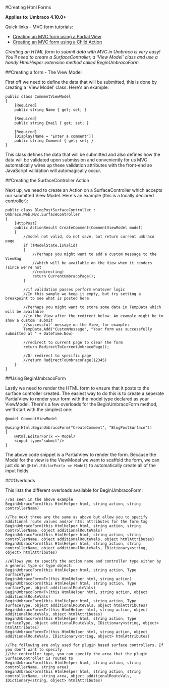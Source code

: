 #Creating Html Forms

**Applies to: Umbraco 4.10.0+**

Quick links - MVC form tutorials:

* [Creating an MVC form using a Partial View](forms/turorial-partial-views.md)
* [Creating an MVC form using a Child Action](forms/turorial-child-action.md)

_Creating an HTML form to submit data with MVC in Umbraco is very easy! You'll need to create a SurfaceController, a 'View Model' class and use a handy HtmlHelper extension method called BeginUmbracoForm._

##Creating a form - The View Model

First off we need to define the data that will be submitted, this is done by creating a 'View Model' class. Here's an example:
	
	public class CommentViewModel
	{
	    [Required]
	    public string Name { get; set; }
	
	    [Required]
	    public string Email { get; set; }
	
	    [Required]
	    [Display(Name = "Enter a comment")]
	    public string Comment { get; set; }
	}

This class defines the data that will be submitted and also defines how the data will be validated upon submission and conveniently for us MVC automatically wires up these validation attributes with the front-end so JavaScript validation will automagically occur.

##Creating the SurfaceController Action

Next up, we need to create an Action on a SurfaceController which accepts our submitted View Model. Here's an example (this is a locally declared controller):

	public class BlogPostSurfaceController : Umbraco.Web.Mvc.SurfaceController
	{
		[HttpPost]
		public ActionResult CreateComment(CommentViewModel model)
		{    
		    //model not valid, do not save, but return current umbraco page
		    if (!ModelState.IsValid)
			{
				//Perhaps you might want to add a custom message to the ViewBag
				//which will be available on the View when it renders (since we're not 
				//redirecting)	    	
		   		return CurrentUmbracoPage();
			}
		
		    //if validation passes perform whatever logic
		    //In this sample we keep it empty, but try setting a breakpoint to see what is posted here
			
			//Perhaps you might want to store some data in TempData which will be available 
			//in the View after the redirect below. An example might be to show a custom 'submit
			//successful' message on the View, for example:
			TempData.Add("CustomMessage", "Your form was successfully submitted at " + DateTime.Now)
		
		    //redirect to current page to clear the form
		    return RedirectToCurrentUmbracoPage();
		
		    //Or redirect to specific page
		    //return RedirectToUmbracoPage(12345)
		}
	}

##Using BeginUmbracoForm

Lastly we need to render the HTML form to ensure that it posts to the surface controller created. The easiest way to do this is to create a seperate PartialView to render your form with the model type declared as your ViewModel. There's a few overloads for the BeginUmbracoForm method, we'll start with the simplest one:

	@model CommentViewModel

	@using(Html.BeginUmbracoForm("CreateComment", "BlogPostSurface"))
	{
		@Html.EditorFor(x => Model)
		<input type="submit"/>
	}

The above code snippet is a PartialView to render the form. Because the Model for the view is the ViewModel we want to scaffold the form, we can just do an `@Html.EditorFor(x => Model)` to automatically create all of the input fields.

###Overloads

This lists the different overloads available for BeginUmbracoForm:

	//as seen in the above example
	BeginUmbracoForm(this HtmlHelper html, string action, string controllerName)
	
	//The next three are the same as above but allow you to specify additional route values and/or html attributes for the form tag	
	BeginUmbracoForm(this HtmlHelper html, string action, string controllerName, object additionalRouteVals)
	BeginUmbracoForm(this HtmlHelper html, string action, string controllerName, object additionalRouteVals, object htmlAttributes)	
	BeginUmbracoForm(this HtmlHelper html, string action, string controllerName, object additionalRouteVals, IDictionary<string, object> htmlAttributes)
	
	//Allows you to specify the action name and controller type either by a generic type or type object:
	BeginUmbracoForm(this HtmlHelper html, string action, Type surfaceType)
	BeginUmbracoForm<T>(this HtmlHelper html, string action)
	BeginUmbracoForm(this HtmlHelper html, string action, Type surfaceType, object additionalRouteVals)
	BeginUmbracoForm<T>(this HtmlHelper html, string action, object additionalRouteVals)
	BeginUmbracoForm(this HtmlHelper html, string action, Type surfaceType, object additionalRouteVals, object htmlAttributes)
	BeginUmbracoForm<T>(this HtmlHelper html, string action, object additionalRouteVals, object htmlAttributes)
	BeginUmbracoForm(this HtmlHelper html, string action, Type surfaceType, object additionalRouteVals, IDictionary<string, object> htmlAttributes)
	BeginUmbracoForm<T>(this HtmlHelper html, string action, object additionalRouteVals, IDictionary<string, object> htmlAttributes)
	
	//The following are only used for plugin based surface controllers. If you don't want to specify
	//the controller type, you can specify the area that the plugin SurfaceController is routed to
	BeginUmbracoForm(this HtmlHelper html, string action, string controllerName, string area)
	BeginUmbracoForm(this HtmlHelper html, string action, string controllerName, string area, object additionalRouteVals, IDictionary<string, object> htmlAttributes)